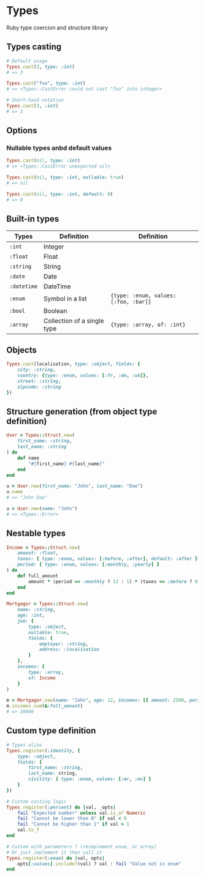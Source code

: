 # Types

Ruby type coercion and structure library

## Types casting

```ruby
# Default usage
Types.cast(3, type: :int)
# => 3

Types.cast("foo", type: :int)
# => <Types::CastError could not cast "foo" into integer>

# Short-hand notation
Types.cast(3, :int)
# => 3
```

## Options

### Nullable types anbd default values
```ruby
Types.cast(nil, type: :int)
# => <Types::CastError unexpected nil>

Types.cast(nil, type: :int, nullable: true)
# => nil

Types.cast(nil, type: :int, default: 0)
# => 0
```

## Built-in types

| Types        | Definition                  | Definition                            |
|-------------|-----------------------------|---------------------------------------|
| `:int`      | Integer                     |                                       |
| `:float`    | Float                       |                                       |
| `:string`   | String                      |                                       |
| `:date`     | Date                        |                                       |
| `:datetime` | DateTime                    |                                       |
| `:enum`     | Symbol in a list            | `{type: :enum, values: [:foo, :bar]}` |
| `:bool`     | Boolean                     |                                       |
| `:array`    | Collection of a single type | `{type: :array, of: :int}`            |

## Objects

```ruby
Types.cast(localisation, type: :object, fields: {
    city: :string,
    country: {type: :enum, values: [:fr, :de, :uk]},
    street: :string,
    zipcode: :string
})
```

## Structure generation (from object type definition)
```ruby
User = Types::Struct.new(
    first_name: :string,
    last_name: :string
) do
    def name
        "#{first_name} #{last_name}"
    end
end

u = User.new(first_name: "John", last_name: "Doe")
u.name
# => "John Doe"

u = User.new(name: "John")
# => <Types::Error>
```

## Nestable types
```ruby
Income = Types::Struct.new(
    amount: :float,
    taxes: { type: :enum, values: [:before, :after], default: :after },
    period: { type: :enum, values: [:monthly, :yearly] }
) do
    def full_amount
        amount * (period == :monthly ? 12 : 1) * (taxes == :before ? 0.78 : 1)
    end
end

Mortgagor = Types::Struct.new(
    name: :string,
    age: :int,
    job: {
        type: :object,
        nullable: true,
        fields: {
            employer: :string,
            address: :localisation
        }
    },
    incomes: { 
        type: :array, 
        of: Income
    }
)

m = Mortgagor.new(name: "John", age: 12, incomes: [{ amount: 2500, period: :monthly }])
m.incomes.sum(&:full_amount)
# => 30000
```

## Custom type definition
```ruby
# Types alias
Types.register(:identity, { 
    type: :object, 
    fields: { 
        first_name: :string, 
        last_name: string, 
        civility: { type: :enum, values: [:mr, :ms] } 
    } 
})

# Custom casting logic
Types.register(:percent) do |val, _opts|
    fail "Expected number" unless val.is_a? Numeric
    fail "Cannot be lower than 0" if val < 0
    fail "Cannot be higher than 1" if val > 1
    val.to_f
end

# Custom with parameters ? (reimplement enum, or array)
# Or just implement it then call it
Types.register(:enum) do |val, opts|
    opts[:values].include?(val) ? val : fail "Value not in enum"
end

```


